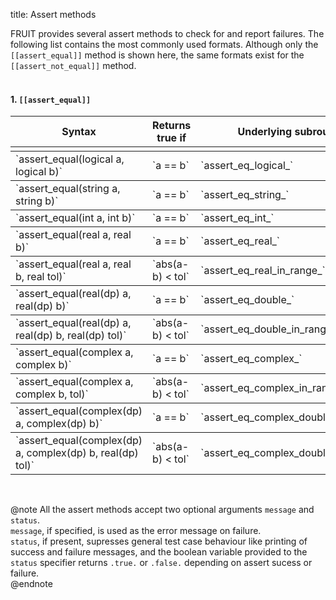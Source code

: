 title: Assert methods

FRUIT provides several assert methods to check for and report failures. The following list contains the most commonly used formats. Although only the `[[assert_equal]]` method is shown here, the same formats exist for the `[[assert_not_equal]]` method.</br></br>

#### 1. `[[assert_equal]]`
<table style="width:100%", rules="rows">
<tr><th>Syntax</th> <th>Returns true if</th> <th>Underlying subroutine</th></tr>
<tr><td></td><td></td><td></td></tr>
<tr><td>`assert_equal(logical a, logical b)`</td><td>`a == b`</td><td>`assert_eq_logical_`</td></tr>
<tr><td>`assert_equal(string a, string b)`</td><td>`a == b`</td><td>`assert_eq_string_`</td></tr>
<tr><td>`assert_equal(int a, int b)`</td><td>`a == b`</td><td>`assert_eq_int_`</td></tr>
<tr><td>`assert_equal(real a, real b)`</td><td>`a == b`</td><td>`assert_eq_real_`</td></tr>
<tr><td>`assert_equal(real a, real b, real tol)`</td><td>`abs(a-b) < tol`</td><td>`assert_eq_real_in_range_`</td></tr>
<tr><td>`assert_equal(real(dp) a, real(dp) b)`</td><td>`a == b`</td><td>`assert_eq_double_`</td></tr>
<tr><td>`assert_equal(real(dp) a, real(dp) b, real(dp) tol)`</td><td>`abs(a-b) < tol`</td><td>`assert_eq_double_in_range_`</td></tr>
<tr><td>`assert_equal(complex a, complex b)`</td><td>`a == b`</td><td>`assert_eq_complex_`</td></tr>
<tr><td>`assert_equal(complex a, complex b, tol)`</td><td>`abs(a-b) < tol`</td><td>`assert_eq_complex_in_range_`</td></tr>
<tr><td>`assert_equal(complex(dp) a, complex(dp) b)`</td><td>`a == b`</td><td>`assert_eq_complex_double_`</td></tr>
<tr><td>`assert_equal(complex(dp) a, complex(dp) b, real(dp) tol)`</td><td>`abs(a-b) < tol`</td><td>`assert_eq_complex_double_in_range_`</td></tr>
</table>  
</br>

@note
All the assert methods accept two optional arguments `message` and `status`.  
`message`, if specified, is used as the error message on failure.  
`status`, if present, supresses general test case behaviour like printing of success and failure messages, and the boolean variable provided to the `status` specifier returns `.true.` or `.false.` depending on assert sucess or failure. </br>
@endnote
